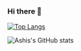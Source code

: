 ### Hi there 👋

[![Top Langs](https://github-readme-stats.vercel.app/api/top-langs/?username=ashis0013&layout=compact&theme=radical)](https://github.com/ashis0013/github-readme-stats)

![Ashis's GitHub stats](https://github-readme-stats.vercel.app/api?username=ashis0013&show_icons=true&theme=radical)


